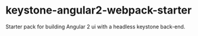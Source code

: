 # keystone-angular2-webpack-starter
Starter pack for building Angular 2 ui with a headless keystone back-end.
